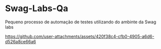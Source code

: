 # Swag-Labs-Qa

Pequeno processo de automação de testes utilizando do ambinte da Swag labs


https://github.com/user-attachments/assets/420f38c4-cfb0-4905-a6d6-d526a8ce66a6

